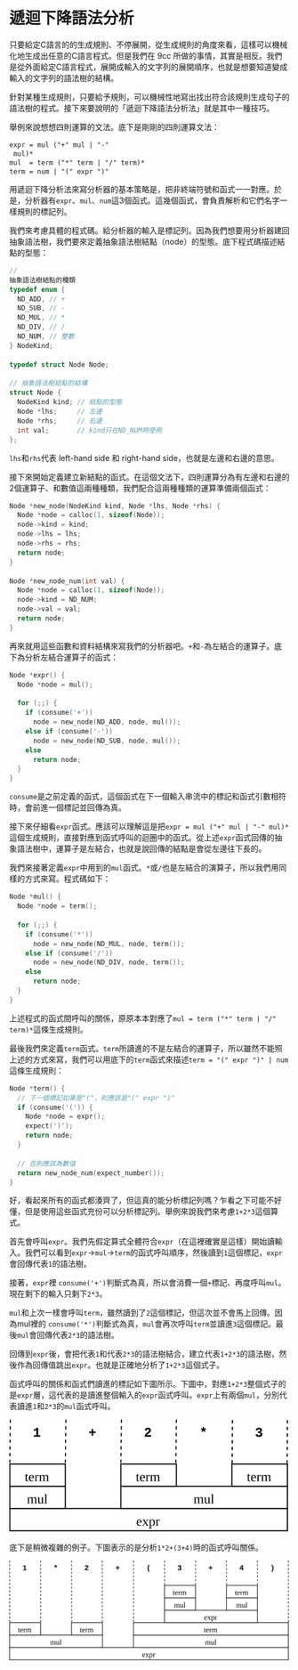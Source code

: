 # 遞迴下降語法分析

只要給定C語言的的生成規則、不停展開，從生成規則的角度來看，這樣可以機械化地生成出任意的C語言程式。但是我們在 9cc 所做的事情，其實是相反。我們是從外面給定C語言程式，展開成輸入的文字列的展開順序，也就是想要知道變成輸入的文字列的語法樹的結構。

針對某種生成規則，只要給予規則，可以機械性地寫出找出符合該規則生成句子的語法樹的程式。接下來要說明的「遞迴下降語法分析法」就是其中一種技巧。

舉例來說想想四則運算的文法。底下是剛剛的四則運算文法：

```text
expr = mul ("+" mul | "-"
 mul)*
mul  = term ("*" term | "/" term)*
term = num | "(" expr ")"
```

用遞迴下降分析法來寫分析器的基本策略是，把非終端符號和函式一一對應。於是，分析器有`expr`、`mul`、`num`這3個函式。這幾個函式，會負責解析和它們名字一樣規則的標記列。

我們來考慮具體的程式碼。給分析器的輸入是標記列。因為我們想要用分析器建回抽象語法樹，我們要來定義抽象語法樹結點（node）的型態。底下程式碼描述結點的型態：

```c
// 
抽象語法樹結點的種類
typedef enum {
  ND_ADD, // +
  ND_SUB, // -
  ND_MUL, // *
  ND_DIV, // /
  ND_NUM, // 整數
} NodeKind;

typedef struct Node Node;

// 抽象語法樹結點的結構
struct Node {
  NodeKind kind; // 結點的型態
  Node *lhs;     // 左邊
  Node *rhs;     // 右邊
  int val;       // kind只在ND_NUM時使用
};
```

`lhs`和`rhs`代表 left-hand side 和 right-hand side，也就是左邊和右邊的意思。

接下來開始定義建立新結點的函式。在這個文法下，四則運算分為有左邊和右邊的2個運算子、和數值這兩種種類，我們配合這兩種種類的運算準備兩個函式：

```c
Node *new_node(NodeKind kind, Node *lhs, Node *rhs) {
  Node *node = calloc(1, sizeof(Node));
  node->kind = kind;
  node->lhs = lhs;
  node->rhs = rhs;
  return node;
}

Node *new_node_num(int val) {
  Node *node = calloc(1, sizeof(Node));
  node->kind = ND_NUM;
  node->val = val;
  return node;
}

```

再來就用這些函數和資料結構來寫我們的分析器吧。`+`和`-`為左結合的運算子。底下為分析左結合運算子的函式：

```c
Node *expr() {
  Node *node = mul();

  for (;;) {
    if (consume('+'))
      node = new_node(ND_ADD, node, mul());
    else if (consume('-'))
      node = new_node(ND_SUB, node, mul());
    else
      return node;
  }
}
```

`consume`是之前定義的函式，這個函式在下一個輸入串流中的標記和函式引數相符時，會前進一個標記並回傳為真。

接下來仔細看`expr`函式。應該可以理解這是把`expr = mul ("+" mul | "-" mul)*`這個生成規則，直接對應到函式呼叫的迴圈中的函式。從上述`expr`函式回傳的抽象語法樹中，運算子是左結合，也就是說回傳的結點是會從左邊往下長的。

我們來接著定義`expr`中用到的`mul`函式。`*`或`/`也是左結合的演算子，所以我們用同樣的方式來寫。程式碼如下：

```c
Node *mul() {
  Node *node = term();

  for (;;) {
    if (consume('*'))
      node = new_node(ND_MUL, node, term());
    else if (consume('/'))
      node = new_node(ND_DIV, node, term());
    else
      return node;
  }
}
```

上述程式的函式間呼叫的關係，原原本本對應了`mul = term ("*" term | "/" term)*`這條生成規則。

最後我們來定義`term`函式。`term`所讀進的不是左結合的運算子，所以雖然不能照上述的方式來寫，我們可以用底下的`term`函式來描述`term = "(" expr ")" | num`這條生成規則：

```c
Node *term() {
  // 下一個標記如果是"("，則應該是"(" expr ")"
  if (consume('(')) {
    Node *node = expr();
    expect(')');
    return node;
  }

  // 否則應該為數值
  return new_node_num(expect_number());
}
```

好，看起來所有的函式都湊齊了，但這真的能分析標記列嗎？乍看之下可能不好懂，但是使用這些函式充份可以分析標記列。舉例來說我們來考慮`1+2*3`這個算式。

首先會呼叫`expr`。我們先假定算式全體符合`expr`（在這裡確實是這樣）開始讀輸入。我們可以看到`expr`→`mul`→`term`的函式呼叫順序，然後讀到`1`這個標記，`expr`會回傳代表`1`的語法樹。

接著，`expr`裡 `consume('+')`判斷式為真，所以會消費一個`+`標記、再度呼叫`mul`。現在剩下的輸入只剩下`2*3`。

`mul`和上次一樣會呼叫`term`，雖然讀到了`2`這個標記，但這次並不會馬上回傳。因為mul裡的 `consume('*')`判斷式為真，`mul`會再次呼叫`term`並讀進`3`這個標記。最後`mul`會回傳代表`2*3`的語法樹。

回傳到`expr`後，會把代表`1`和代表`2*3`的語法樹結合，建立代表`1+2*3`的語法樹，然後作為回傳值跳出`expr`。也就是正確地分析了`1+2*3`這個式子。

函式呼叫的關係和函式們讀進的標記如下圖所示。下圖中，對應`1+2*3`整個式子的是`expr`層，這代表的是讀進整個輸入的`expr`函式呼叫。`expr`上有兩個`mul`，分別代表讀進`1`和`2*3`的`mul`函式呼叫。

![1+2\*3&#x7684;&#x547C;&#x53EB;&#x5716;&#xFF08;call graph&#xFF09;](../../.gitbook/assets/index%20%285%29.svg)

底下是稍微複雜的例子。下圖表示的是分析`1*2+(3+4)`時的函式呼叫關係。

![1\*2+\(3+4\)&#x7684;&#x547C;&#x53EB;&#x5716;](../../.gitbook/assets/index%20%2811%29.svg)



